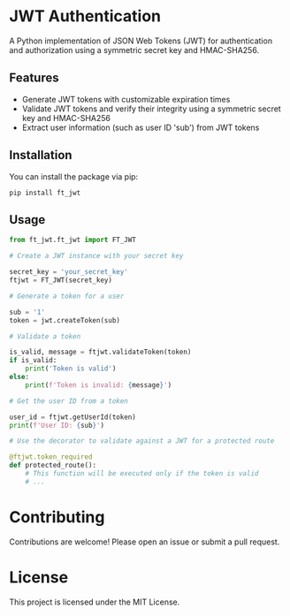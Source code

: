 # JWT Authentication

A Python implementation of JSON Web Tokens (JWT) for authentication and authorization using a symmetric secret key and HMAC-SHA256.

## Features

- Generate JWT tokens with customizable expiration times
- Validate JWT tokens and verify their integrity using a symmetric secret key and HMAC-SHA256
- Extract user information (such as user ID 'sub') from JWT tokens

## Installation

You can install the package via pip:

```pip install ft_jwt```

## Usage

```python
from ft_jwt.ft_jwt import FT_JWT

# Create a JWT instance with your secret key

secret_key = 'your_secret_key'
ftjwt = FT_JWT(secret_key)

# Generate a token for a user

sub = '1'
token = jwt.createToken(sub)

# Validate a token

is_valid, message = ftjwt.validateToken(token)
if is_valid:
    print('Token is valid')
else:
    print(f'Token is invalid: {message}')

# Get the user ID from a token

user_id = ftjwt.getUserId(token)
print(f'User ID: {sub}')

# Use the decorator to validate against a JWT for a protected route

@ftjwt.token_required
def protected_route():
    # This function will be executed only if the token is valid
    # ...
```

# Contributing
Contributions are welcome! Please open an issue or submit a pull request.

# License
This project is licensed under the MIT License.